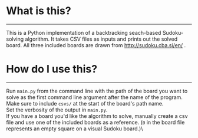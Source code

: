# What is this?
___

This is a Python implementation of a backtracking seach-based Sudoku-solving algorithm. It takes CSV files as inputs and prints out the solved board. All three included boards are drawn from http://sudoku.cba.si/en/ .

# How do I use this?
___

Run `main.py` from the command line with the path of the board you want to solve as the first command line argument after the name of the program. Make sure to include `csvs/` at the start of the board's path name.\
Set the verbosity of the output in `main.py`.\
If you have a board you'd like the algorithm to solve, manually create a csv file and use one of the included boards as a reference. (`0` in the board file represents an empty square on a visual Sudoku board.)\
